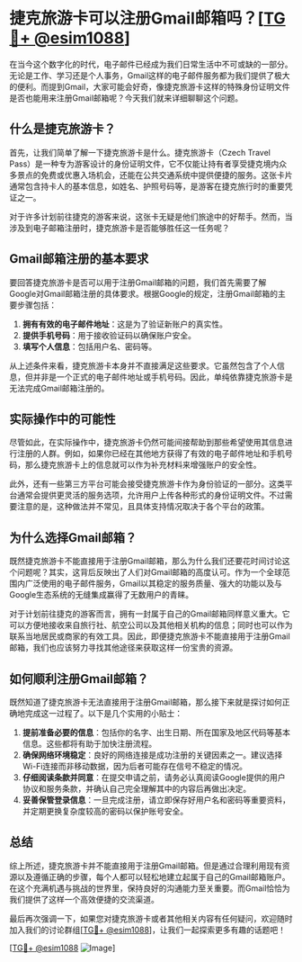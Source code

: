 # 捷克旅游卡可以注册Gmail邮箱吗？[[TG💪+ @esim1088](https://t.me/s/esim1088)]

在当今这个数字化的时代，电子邮件已经成为我们日常生活中不可或缺的一部分。无论是工作、学习还是个人事务，Gmail这样的电子邮件服务都为我们提供了极大的便利。而提到Gmail，大家可能会好奇，像捷克旅游卡这样的特殊身份证明文件是否也能用来注册Gmail邮箱呢？今天我们就来详细聊聊这个问题。

## 什么是捷克旅游卡？

首先，让我们简单了解一下捷克旅游卡是什么。捷克旅游卡（Czech Travel Pass）是一种专为游客设计的身份证明文件，它不仅能让持有者享受捷克境内众多景点的免费或优惠入场机会，还能在公共交通系统中提供便捷的服务。这张卡片通常包含持卡人的基本信息，如姓名、护照号码等，是游客在捷克旅行时的重要凭证之一。

对于许多计划前往捷克的游客来说，这张卡无疑是他们旅途中的好帮手。然而，当涉及到电子邮箱注册时，捷克旅游卡是否能够胜任这一任务呢？

## Gmail邮箱注册的基本要求

要回答捷克旅游卡是否可以用于注册Gmail邮箱的问题，我们首先需要了解Google对Gmail邮箱注册的具体要求。根据Google的规定，注册Gmail邮箱的主要步骤包括：

1. **拥有有效的电子邮件地址**：这是为了验证新账户的真实性。
2. **提供手机号码**：用于接收验证码以确保账户安全。
3. **填写个人信息**：包括用户名、密码等。

从上述条件来看，捷克旅游卡本身并不直接满足这些要求。它虽然包含了个人信息，但并非是一个正式的电子邮件地址或手机号码。因此，单纯依靠捷克旅游卡是无法完成Gmail邮箱注册的。

## 实际操作中的可能性

尽管如此，在实际操作中，捷克旅游卡仍然可能间接帮助到那些希望使用其信息进行注册的人群。例如，如果你已经在其他地方获得了有效的电子邮件地址和手机号码，那么捷克旅游卡上的信息就可以作为补充材料来增强账户的安全性。

此外，还有一些第三方平台可能会接受捷克旅游卡作为身份验证的一部分。这类平台通常会提供更灵活的服务选项，允许用户上传各种形式的身份证明文件。不过需要注意的是，这种做法并不常见，且具体支持情况取决于各个平台的政策。

## 为什么选择Gmail邮箱？

既然捷克旅游卡不能直接用于注册Gmail邮箱，那么为什么我们还要花时间讨论这个问题呢？其实，这背后反映出了人们对Gmail邮箱的高度认可。作为一个全球范围内广泛使用的电子邮件服务，Gmail以其稳定的服务质量、强大的功能以及与Google生态系统的无缝集成赢得了无数用户的青睐。

对于计划前往捷克的游客而言，拥有一封属于自己的Gmail邮箱同样意义重大。它可以方便地接收来自旅行社、航空公司以及其他相关机构的信息；同时也可以作为联系当地居民或商家的有效工具。因此，即便捷克旅游卡不能直接用于注册Gmail邮箱，我们也应该努力寻找其他途径来获取这样一份宝贵的资源。

## 如何顺利注册Gmail邮箱？

既然知道了捷克旅游卡无法直接用于注册Gmail邮箱，那么接下来就是探讨如何正确地完成这一过程了。以下是几个实用的小贴士：

1. **提前准备必要的信息**：包括你的名字、出生日期、所在国家及地区代码等基本信息。这些都将有助于加快注册流程。
2. **确保网络环境稳定**：良好的网络连接是成功注册的关键因素之一。建议选择Wi-Fi连接而非移动数据，因为后者可能存在信号不稳定的情况。
3. **仔细阅读条款并同意**：在提交申请之前，请务必认真阅读Google提供的用户协议和服务条款，并确认自己完全理解其中的内容后再做出决定。
4. **妥善保管登录信息**：一旦完成注册，请立即保存好用户名和密码等重要资料，并定期更换复杂度较高的密码以保护账号安全。

## 总结

综上所述，捷克旅游卡并不能直接用于注册Gmail邮箱。但是通过合理利用现有资源以及遵循正确的步骤，每个人都可以轻松地建立起属于自己的Gmail邮箱账户。在这个充满机遇与挑战的世界里，保持良好的沟通能力至关重要。而Gmail恰恰为我们提供了这样一个高效便捷的交流渠道。

最后再次强调一下，如果您对捷克旅游卡或者其他相关内容有任何疑问，欢迎随时加入我们的讨论群组[[TG💪+ @esim1088](https://t.me/s/esim1088)]，让我们一起探索更多有趣的话题吧！

[[TG💪+ @esim1088](https://t.me/s/esim1088) ![Image](https://i.postimg.cc/4NQfJmqS/Snipaste-2025-05-13-00-14-12.png)]